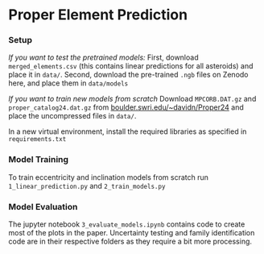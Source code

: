 # Proper Element Prediction

### Setup
*If you want to test the pretrained models:*
First, download `merged_elements.csv` (this contains linear predictions for all asteroids) and place it in `data/`. Second, download the pre-trained `.ngb` files on Zenodo here, and place them in `data/models`

*If you want to train new models from scratch*
Download `MPCORB.DAT.gz` and `proper_catalog24.dat.gz` from [boulder.swri.edu/~davidn/Proper24](https://www2.boulder.swri.edu/~davidn/Proper24/) and place the uncompressed files in `data/`.

In a new virtual environment, install the required libraries as specified in `requirements.txt`

### Model Training
To train eccentricity and inclination models from scratch run `1_linear_prediction.py` and `2_train_models.py`

### Model Evaluation
The jupyter notebook `3_evaluate_models.ipynb` contains code to create most of the plots in the paper. Uncertainty testing and family identification code are in their respective folders as they require a bit more processing.